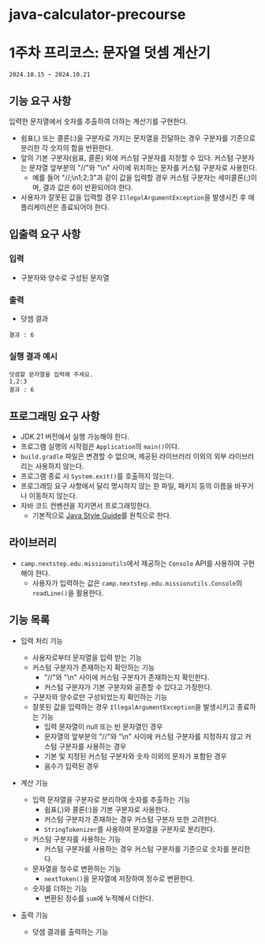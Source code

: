 # java-calculator-precourse

# 1주차 프리코스: 문자열 덧셈 계산기
`2024.10.15 ~ 2024.10.21`

## 기능 요구 사항
입력한 문자열에서 숫자를 추출하여 더하는 계산기를 구현한다.
- 쉼표(,) 또는 콜론(:)을 구분자로 가지는 문자열을 전달하는 경우 구분자를 기준으로 분리한 각 숫자의 합을 반환한다.
- 앞의 기본 구분자(쉼표, 콜론) 외에 커스텀 구분자를 지정할 수 있다. 커스텀 구분자는 문자열 앞부분의 "//"와 "\n" 사이에 위치하는 문자를 커스텀 구분자로 사용한다.
  - 예를 들어 "//;\n1;2;3"과 같이 값을 입력할 경우 커스텀 구분자는 세미콜론(;)이며, 결과 값은 6이 반환되어야 한다.
- 사용자가 잘못된 값을 입력할 경우 `IllegalArgumentException`을 발생시킨 후 애플리케이션은 종료되어야 한다.

## 입출력 요구 사항
### 입력
- 구분자와 양수로 구성된 문자열
### 출력
- 덧셈 결과
```
결과 : 6
```
### 실행 결과 예시
```
덧셈할 문자열을 입력해 주세요.
1,2:3
결과 : 6
```

## 프로그래밍 요구 사항
- JDK 21 버전에서 실행 가능해야 한다.
- 프로그램 실행의 시작점은 `Application`의 `main()`이다.
- `build.gradle` 파일은 변경할 수 없으며, 제공된 라이브러리 이외의 외부 라이브러리는 사용하지 않는다.
- 프로그램 종료 시 `System.exit()`를 호출하지 않는다.
- 프로그래밍 요구 사항에서 달리 명시하지 않는 한 파일, 패키지 등의 이름을 바꾸거나 이동하지 않는다.
- 자바 코드 컨벤션을 지키면서 프로그래밍한다.
  - 기본적으로 [Java Style Guide](https://github.com/woowacourse/woowacourse-docs/tree/main/styleguide/java)를 원칙으로 한다.

## 라이브러리
- `camp.nextstep.edu.missionutils`에서 제공하는 `Console` API를 사용하여 구현해야 한다.
  - 사용자가 입력하는 값은 `camp.nextstep.edu.missionutils.Console`의 `readLine()`을 활용한다.

## 기능 목록
- 입력 처리 기능
  - 사용자로부터 문자열을 입력 받는 기능 
  - 커스텀 구분자가 존재하는지 확인하는 기능
    - "//"와 "\n" 사이에 커스텀 구분자가 존재하는지 확인한다.
    - 커스텀 구분자가 기본 구분자와 공존할 수 있다고 가정한다.
  - 구분자와 양수로만 구성되었는지 확인하는 기능
  - 잘못된 값을 입력하는 경우 `IllegalArgumentException`을 발생시키고 종료하는 기능
    - 입력 문자열이 null 또는 빈 문자열인 경우
    - 문자열의 앞부분의 "//"와 "\n" 사이에 커스텀 구분자를 지정하지 않고 커스텀 구분자를 사용하는 경우
    - 기본 및 지정된 커스텀 구분자와 숫자 이외의 문자가 포함된 경우
    - 음수가 입력된 경우

- 계산 기능
  - 입력 문자열을 구분자로 분리하여 숫자를 추출하는 기능
    - 쉼표(,)와 콜론(:)을 기본 구분자로 사용한다.
    - 커스텀 구분자가 존재하는 경우 커스텀 구분자 또한 고려한다.
    - `StringTokenizer`를 사용하여 문자열을 구분자로 분리한다.
  - 커스텀 구분자를 사용하는 기능
    - 커스텀 구분자를 사용하는 경우 커스텀 구분자를 기준으로 숫자를 분리한다.
  - 문자열을 정수로 변환하는 기능
    - `nextToken()`을 문자열에 저장하여 정수로 변환한다.
  - 숫자를 더하는 기능
    - 변환된 정수를 `sum`에 누적해서 더한다.

- 출력 기능
  - 덧셈 결과를 출력하는 기능

